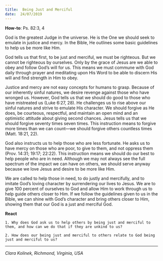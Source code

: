 ```yaml
---
title:  Being Just and Merciful
date:  24/07/2019
---
```


**How-to**: Ps. 82:3, 4

God is the greatest Judge in the universe. He is the One we should seek to emulate in justice and mercy. In the Bible, He outlines some basic guidelines to help us be more like Him.

God tells us that first, to be just and merciful, we must be righteous. But we cannot be righteous by ourselves. Only by the grace of Jesus are we able to obey and follow God’s will for us. This means we must commune with God daily through prayer and meditating upon His Word to be able to discern His will and find strength in Him to obey.

Justice and mercy are not easy concepts for humans to grasp. Because of our inherently sinful natures, we desire revenge against those who have wronged us. However, God tells us that we should do good to those who have mistreated us (Luke 6:27, 28). He challenges us to rise above our sinful natures and strive to emulate His character. We should forgive as He does, be courteous, respectful, and maintain an open mind and an optimistic attitude about giving second chances. Jesus tells us that we should forgive seventy times seven times. This instruction means to forgive more times than we can count—we should forgive others countless times (Matt. 18:21, 22).

God also instructs us to help those who are less fortunate. He asks us to have mercy on those who are poor, to give to them, and not oppress them (Prov. 14:31; 19:17; 22:22). This instruction means we should do our best to help people who are in need. Although we may not always see the full spectrum of the impact we can have on others, we should serve anyway because we love Jesus and desire to be more like Him.

We are called to help those in need, to do justly and mercifully, and to imitate God’s loving character by surrendering our lives to Jesus. We are to give 100 percent of ourselves to God and allow Him to work through us to help guide others closer to Him. If we follow the guidelines given to us in the Bible, we can shine with God’s character and bring others closer to Him, showing them that our God is a just and merciful God.

**React**

`1. Why does God ask us to help others by being just and merciful to them, and how can we do that if they are unkind to us?`

`2. How does our being just and merciful to others relate to God being just and merciful to us?`

---

_Clara Kolinek, Richmond, Virginia, USA_